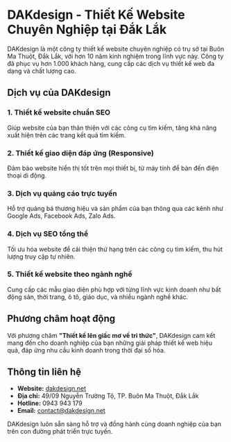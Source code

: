 # DAKdesign - Thiết Kế Website Chuyên Nghiệp tại Đắk Lắk

DAKdesign là một công ty thiết kế website chuyên nghiệp có trụ sở tại Buôn Ma Thuột, Đắk Lắk, với hơn 10 năm kinh nghiệm trong lĩnh vực này. Công ty đã phục vụ hơn 1.000 khách hàng, cung cấp các dịch vụ thiết kế web đa dạng và chất lượng cao.

## Dịch vụ của DAKdesign

### 1. Thiết kế website chuẩn SEO  
Giúp website của bạn thân thiện với các công cụ tìm kiếm, tăng khả năng xuất hiện trên các trang kết quả tìm kiếm.

### 2. Thiết kế giao diện đáp ứng (Responsive)  
Đảm bảo website hiển thị tốt trên mọi thiết bị, từ máy tính để bàn đến điện thoại di động.

### 3. Dịch vụ quảng cáo trực tuyến  
Hỗ trợ quảng bá thương hiệu và sản phẩm của bạn thông qua các kênh như Google Ads, Facebook Ads, Zalo Ads.

### 4. Dịch vụ SEO tổng thể  
Tối ưu hóa website để cải thiện thứ hạng trên các công cụ tìm kiếm, thu hút lượng truy cập tự nhiên.

### 5. Thiết kế website theo ngành nghề  
Cung cấp các mẫu giao diện phù hợp với từng lĩnh vực kinh doanh như bất động sản, thời trang, ô tô, giáo dục, và nhiều ngành nghề khác.

## Phương châm hoạt động

Với phương châm **"Thiết kế lên giấc mơ về tri thức"**, DAKdesign cam kết mang đến cho doanh nghiệp của bạn những giải pháp thiết kế web hiệu quả, đáp ứng nhu cầu kinh doanh trong thời đại số hóa.

## Thông tin liên hệ

- **Website:** [dakdesign.net](https://www.dakdesign.net/?utm_source=chatgpt.com)  
- **Địa chỉ:** 49/09 Nguyễn Trường Tộ, TP. Buôn Ma Thuột, Đắk Lắk  
- **Hotline:** 0943 943 179  
- **Email:** contact@dakdesign.net  

DAKdesign luôn sẵn sàng hỗ trợ và đồng hành cùng doanh nghiệp của bạn trên con đường phát triển trực tuyến.

